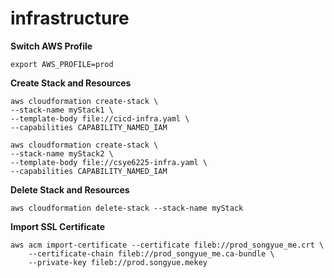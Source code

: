 # infrastructure

**Switch AWS Profile**
```
export AWS_PROFILE=prod
```
**Create Stack and Resources**
```
aws cloudformation create-stack \
--stack-name myStack1 \
--template-body file://cicd-infra.yaml \
--capabilities CAPABILITY_NAMED_IAM
```

```
aws cloudformation create-stack \
--stack-name myStack2 \
--template-body file://csye6225-infra.yaml \
--capabilities CAPABILITY_NAMED_IAM
```
**Delete Stack and Resources**
```
aws cloudformation delete-stack --stack-name myStack
```

**Import SSL Certificate**
```
aws acm import-certificate --certificate fileb://prod_songyue_me.crt \
    --certificate-chain fileb://prod_songyue_me.ca-bundle \
    --private-key fileb://prod.songyue.mekey
```
